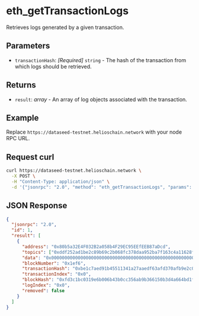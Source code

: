 # eth_getTransactionLogs

Retrieves logs generated by a given transaction.

## Parameters

- `transactionHash`: *[Required]* `string` - The hash of the transaction from which logs should be retrieved.

## Returns

- `result`: *array* - An array of log objects associated with the transaction.

## Example

Replace `https://dataseed-testnet.helioschain.network` with your node RPC URL.

## Request curl
```sh
curl https://dataseed-testnet.helioschain.network \
  -X POST \
  -H "Content-Type: application/json" \
  -d '{"jsonrpc": "2.0", "method": "eth_getTransactionLogs", "params": ["0xbe1c7aed91b45511341a27aaedf63afd370afb9e2c01c593fb02804d0325debf"], "id": 1}'
```

## JSON Response
```json
{
  "jsonrpc": "2.0",
  "id": 1,
  "result": [
    {
      "address": "0x80b5a32E4F032B2a058b4F29EC95EEfEEB87aDcd",
      "topics": ["0xddf252ad1be2c89b69c2b068fc378daa952ba7f163c4a11628f55a4df523b3ef"],
      "data": "0x0000000000000000000000000000000000000000000000000000000000000000",
      "blockNumber": "0x1ef6",
      "transactionHash": "0xbe1c7aed91b45511341a27aaedf63afd370afb9e2c01c593fb02804d0325debf",
      "transactionIndex": "0x0",
      "blockHash": "0xfd3c1bc0319e6b006b43b0cc356ab9b366150b3d4a664bd1fba73ba45ad3b732",
      "logIndex": "0x0",
      "removed": false
    }
  ]
}
```